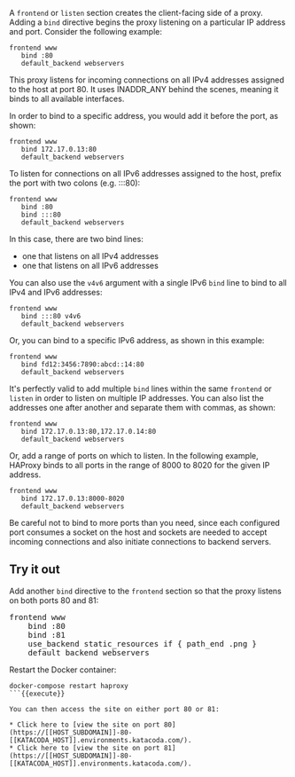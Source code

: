 A `frontend` or `listen` section creates the client-facing side of a proxy. Adding a `bind` directive begins the proxy listening on a particular IP address and port. Consider the following example:

```
frontend www
   bind :80
   default_backend webservers
```

This proxy listens for incoming connections on all IPv4 addresses assigned to the host at port 80. It uses INADDR_ANY behind the scenes, meaning it binds to all available interfaces.

In order to bind to a specific address, you would add it before the port, as shown:

```
frontend www
   bind 172.17.0.13:80
   default_backend webservers
```

To listen for connections on all IPv6 addresses assigned to the host, prefix the port with two colons (e.g. :::80):

```
frontend www
   bind :80   
   bind :::80
   default_backend webservers
```

In this case, there are two bind lines: 

* one that listens on all IPv4 addresses
* one that listens on all IPv6 addresses

You can also use the `v4v6` argument with a single IPv6 `bind` line to bind to all IPv4 and IPv6 addresses:

```
frontend www
   bind :::80 v4v6
   default_backend webservers
```

Or, you can bind to a specific IPv6 address, as shown in this example:

```
frontend www 
   bind fd12:3456:7890:abcd::14:80
   default_backend webservers
```

It's perfectly valid to add multiple `bind` lines within the same `frontend` or `listen` in order to listen on multiple IP addresses. You can also list the addresses one after another and separate them with commas, as shown:

```
frontend www
   bind 172.17.0.13:80,172.17.0.14:80
   default_backend webservers
```

Or, add a range of ports on which to listen. In the following example, HAProxy binds to all ports in the range of 8000 to 8020 for the given IP address.

```
frontend www
   bind 172.17.0.13:8000-8020
   default_backend webservers
```

Be careful not to bind to more ports than you need, since each configured port consumes a socket on the host and sockets are needed to accept incoming connections and also initiate connections to backend servers.

## Try it out

Add another `bind` directive to the `frontend` section so that the proxy listens on both ports 80 and 81:

<pre class="file" data-target="clipboard">
frontend www 
    bind :80
    bind :81
    use_backend static_resources if { path_end .png }
    default_backend webservers
</pre>

Restart the Docker container:

```
docker-compose restart haproxy
```{{execute}}

You can then access the site on either port 80 or 81:

* Click here to [view the site on port 80](https://[[HOST_SUBDOMAIN]]-80-[[KATACODA_HOST]].environments.katacoda.com/).
* Click here to [view the site on port 81](https://[[HOST_SUBDOMAIN]]-80-[[KATACODA_HOST]].environments.katacoda.com/).